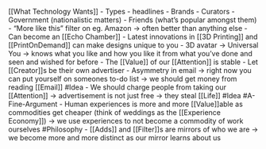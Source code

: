 [[What Technology Wants]]
	- Types
		- headlines
		- Brands
		- Curators
		- Government (nationalistic matters)
		- Friends (what’s popular amongst them)
		- “More like this” filter on eg. Amazon -> often better than anything else
	- Can become an [[Echo Chamber]]
	- Latest innovations in [[3D Printing]] and [[PrintOnDemand]] can make designs unique to you
	- 3D avatar -> Universal You -> knows what you like and how you like it from what you’ve done and seen and wished for before
	- The [[Value]] of our [[Attention]] is stable
	- Let [[Creator]]s be their own advertiser
	- Asymmetry in email -> right now you can put yourself on someones to-do list -> we should get money from reading [[Email]] #Idea
	- We should charge people from taking our [[Attention]] -> advertisement is not just free -> they steal [[Life]] #Idea #A-Fine-Argument 
	- Human experiences is more and more [[Value]]able as commodities get cheaper (think of weddings as the [[Experience Economy]]) -> we use experiences to not become a commodity of work ourselves #Philosophy
	- [[Adds]] and [[Filter]]s are mirrors of who we are -> we become more and more distinct as our mirror learns about us